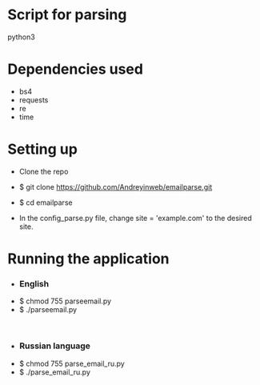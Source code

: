 # Script for parsing 

python3

# Dependencies used
* bs4
* requests
* re
* time

# Setting up

* Clone the repo
* $ git clone <https://github.com/Andreyinweb/emailparse.git>
* $ cd emailparse

* In the config_parse.py file, change site = 'example.com' to the desired site.

# Running the application                       

* ### English
* $ chmod 755 parseemail.py
* $ ./parseemail.py                     
 <br/> 
     
* ### Russian language
* $ chmod 755 parse_email_ru.py
* $ ./parse_email_ru.py                        

